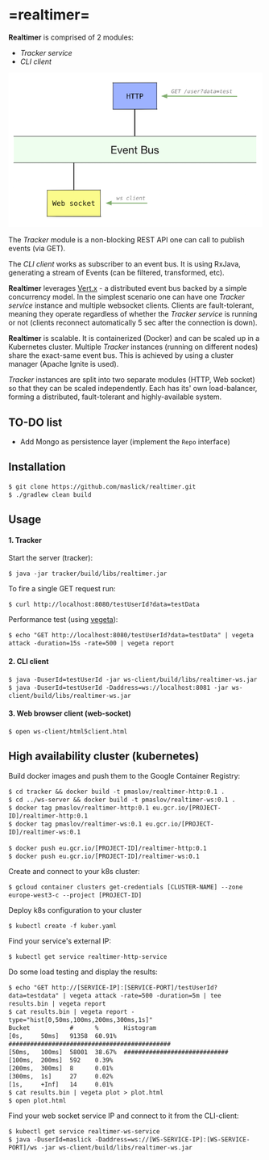 # =realtimer=

**Realtimer** is comprised of 2 modules:
 * *Tracker service*
 * *CLI client*
 
![Realtimer architecture](realtimer.png)
 
The *Tracker* module is a non-blocking REST API one can call to publish events (via GET).

The *CLI client* works as subscriber to an event bus. It is using RxJava, generating a stream of Events (can be filtered, transformed, etc).

**Realtimer** leverages [Vert.x][1] - a distributed event bus backed by a simple concurrency model.
In the simplest scenario one can have one *Tracker service* instance and multiple websocket clients. Clients are fault-tolerant, meaning they operate regardless of whether the *Tracker service* is running or not (clients reconnect automatically 5 sec after the connection is down).

**Realtimer** is scalable. It is containerized (Docker) and can be scaled up in a Kubernetes cluster. Multiple *Tracker* instances (running on different nodes) share the exact-same event bus. This is achieved by using a cluster manager (Apache Ignite is used).

*Tracker* instances are split into two separate modules (HTTP, Web socket) so that they can be scaled independently. Each has its' own load-balancer, forming a distributed, fault-tolerant and highly-available system.

## TO-DO list

* Add Mongo as persistence layer (implement the ``Repo`` interface)

## Installation

```
$ git clone https://github.com/maslick/realtimer.git
$ ./gradlew clean build
```

## Usage
#### 1. Tracker

Start the server (tracker):
```
$ java -jar tracker/build/libs/realtimer.jar
```

To fire a single GET request run:
```
$ curl http://localhost:8080/testUserId?data=testData
```

Performance test (using [vegeta][4]):
```
$ echo "GET http://localhost:8080/testUserId?data=testData" | vegeta attack -duration=15s -rate=500 | vegeta report
```

#### 2. CLI client

```
$ java -DuserId=testUserId -jar ws-client/build/libs/realtimer-ws.jar
$ java -DuserId=testUserId -Daddress=ws://localhost:8081 -jar ws-client/build/libs/realtimer-ws.jar
```

#### 3. Web browser client (web-socket)

```
$ open ws-client/html5client.html
```

## High availability cluster (kubernetes)

Build docker images and push them to the Google Container Registry:
```
$ cd tracker && docker build -t pmaslov/realtimer-http:0.1 .
$ cd ../ws-server && docker build -t pmaslov/realtimer-ws:0.1 .
$ docker tag pmaslov/realtimer-http:0.1 eu.gcr.io/[PROJECT-ID]/realtimer-http:0.1
$ docker tag pmaslov/realtimer-ws:0.1 eu.gcr.io/[PROJECT-ID]/realtimer-ws:0.1

$ docker push eu.gcr.io/[PROJECT-ID]/realtimer-http:0.1
$ docker push eu.gcr.io/[PROJECT-ID]/realtimer-ws:0.1
``` 

Create and connect to your k8s cluster:
```
$ gcloud container clusters get-credentials [CLUSTER-NAME] --zone europe-west3-c --project [PROJECT-ID]
```

Deploy k8s configuration to your cluster
```
$ kubectl create -f kuber.yaml
```

Find your service's external IP:
```
$ kubectl get service realtimer-http-service
```

Do some load testing and display the results: 
```
$ echo "GET http://[SERVICE-IP]:[SERVICE-PORT]/testUserId?data=testdata" | vegeta attack -rate=500 -duration=5m | tee results.bin | vegeta report
$ cat results.bin | vegeta report -type="hist[0,50ms,100ms,200ms,300ms,1s]"
Bucket           #      %       Histogram
[0s,     50ms]   91358  60.91%  #############################################
[50ms,   100ms]  58001  38.67%  #############################
[100ms,  200ms]  592    0.39%
[200ms,  300ms]  8      0.01%
[300ms,  1s]     27     0.02%
[1s,     +Inf]   14     0.01%
$ cat results.bin | vegeta plot > plot.html
$ open plot.html
```

Find your web socket service IP and connect to it from the CLI-client:
```
$ kubectl get service realtimer-ws-service
$ java -DuserId=maslick -Daddress=ws://[WS-SERVICE-IP]:[WS-SERVICE-PORT]/ws -jar ws-client/build/libs/realtimer-ws.jar
```

[1]: https://en.wikipedia.org/wiki/Vert.x
[2]: https://github.com/kubernetes/minikube
[3]: http://gcr.io
[4]: https://github.com/tsenart/vegeta
